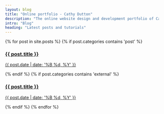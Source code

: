 ```yaml
---
layout: blog
title: "Online portfolio - Cathy Dutton"
description: "The online website design and development portfolio of Cathy Dutton"
intro: "Blog"
heading: "Latest posts and tutorials"
---
```


<div class="news-feed">
	{% for post in site.posts %}
		{% if post.categories contains 'post' %}
			<article class="news-feed__post">
					<a href="{{post.url}}" title="{{ post.title }}" class="news-feed__anchor">
							<h3 class="heading news-feed__title">{{ post.title }}</h3>
							<p class="news-feed__date">{{ post.date | date: '%B %d, %Y' }}</p>
					</a>
			 </article>
		{% endif %}
		{% if post.categories contains 'external' %}
			<article class="news-feed__post">
					<a href="{{post.link}}" title="{{ post.title }}" target="_blank" class="news-feed__anchor">
							<h3 class="heading news-feed__title">{{ post.title }}</h3>
							<p class="news-feed__date">{{ post.date | date: '%B %d, %Y' }}</p>
					</a>
			 </article>
		{% endif %}
	{% endfor %}
</div>
